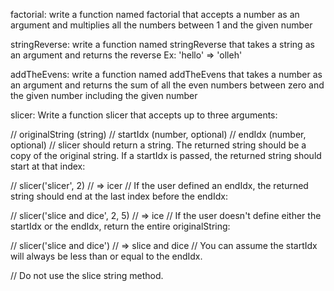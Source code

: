 factorial: write a function named factorial that accepts a number as an argument and multiplies all the numbers between 1 and the given number

stringReverse: write a function named stringReverse that takes a string as an argument and returns the reverse Ex: 'hello' => 'olleh'

addTheEvens: write a function named addTheEvens that takes a number as an argument and returns the sum of all the even numbers between zero and the given number including the given number


slicer: Write a function slicer that accepts up to three arguments:

// originalString (string)
// startIdx (number, optional)
// endIdx (number, optional)
// slicer should return a string. The returned string should be a copy of the original string. If a startIdx is passed, the returned string should start at that index:

// slicer('slicer', 2)    // => icer
// If the user defined an endIdx, the returned string should end at the last index before the endIdx:

// slicer('slice and dice', 2, 5)    // => ice
// If the user doesn't define either the startIdx or the endIdx, return the entire originalString:

// slicer('slice and dice')    // => slice and dice
// You can assume the startIdx will always be less than or equal to the endIdx.

// Do not use the slice string method.